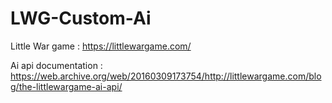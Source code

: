 # LWG-Custom-Ai

Little War game : https://littlewargame.com/

Ai api documentation : https://web.archive.org/web/20160309173754/http://littlewargame.com/blog/the-littlewargame-ai-api/